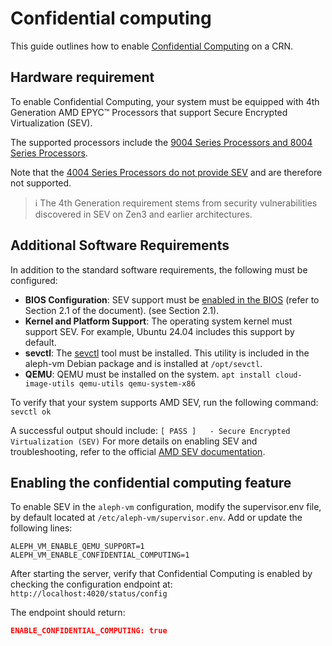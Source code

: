 # Confidential computing

This guide outlines how to enable [Confidential Computing](/computing/confidential/index.md) on a CRN.

## Hardware requirement
To enable Confidential Computing, your system must be equipped with 4th Generation AMD EPYC™ Processors that support Secure Encrypted Virtualization (SEV).

The supported processors include the [9004 Series Processors and 8004 Series Processors](https://www.amd.com/en/products/processors/server/epyc/4th-generation-9004-and-8004-series.html#tabs-4380fde236-item-2130f0d757-tab).

Note that the [4004 Series Processors do not provide SEV](https://www.amd.com/en/products/processors/server/epyc/infinity-guard.html) and are therefore not supported.

> ℹ️ The 4th Generation requirement stems from security vulnerabilities discovered in SEV on Zen3 and earlier architectures.

## Additional Software Requirements
In addition to the standard software requirements, the following must be configured:
* **BIOS Configuration**: SEV support must be [enabled in the BIOS](https://www.amd.com/content/dam/amd/en/documents/epyc-technical-docs/tuning-guides/58207-using-sev-with-amd-epyc-processors.pdf) (refer to Section 2.1 of the document). (see Section 2.1).
* **Kernel and Platform Support**: The operating system kernel must support SEV. For example, Ubuntu 24.04 includes this support by default.
* **sevctl**: The [sevctl](https://github.com/virtee/sevctl) tool must be installed. This utility is included in the aleph-vm Debian package and is installed at `/opt/sevctl`.
* **QEMU**: QEMU must be installed on the system. `apt install cloud-image-utils qemu-utils qemu-system-x86`

To verify that your system supports AMD SEV, run the following command:  `sevctl ok`

A successful output should include:
```[ PASS ]   - Secure Encrypted Virtualization (SEV)```
For more details on enabling SEV and troubleshooting, refer to the official [AMD SEV documentation](https://www.amd.com/fr/developer/sev.html).


## Enabling the confidential computing feature

To enable SEV in the `aleph-vm` configuration, modify the supervisor.env file, by default located at `/etc/aleph-vm/supervisor.env`. Add or update the following lines:
```
ALEPH_VM_ENABLE_QEMU_SUPPORT=1
ALEPH_VM_ENABLE_CONFIDENTIAL_COMPUTING=1

```

After starting the server, verify that Confidential Computing is enabled by checking the configuration endpoint at:
`http://localhost:4020/status/config` 

The endpoint should return:
```json
ENABLE_CONFIDENTIAL_COMPUTING: true
```
